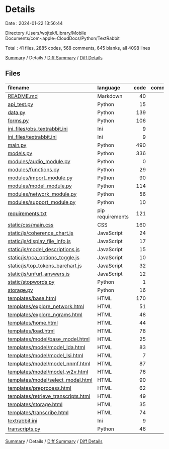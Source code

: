 # Details

Date : 2024-01-22 13:56:44

Directory /Users/wojtek/Library/Mobile Documents/com~apple~CloudDocs/Python/TextRabbit

Total : 41 files,  2885 codes, 568 comments, 645 blanks, all 4098 lines

[Summary](results.md) / Details / [Diff Summary](diff.md) / [Diff Details](diff-details.md)

## Files
| filename | language | code | comment | blank | total |
| :--- | :--- | ---: | ---: | ---: | ---: |
| [README.md](/README.md) | Markdown | 40 | 0 | 29 | 69 |
| [api_test.py](/api_test.py) | Python | 15 | 0 | 7 | 22 |
| [data.py](/data.py) | Python | 139 | 19 | 52 | 210 |
| [forms.py](/forms.py) | Python | 106 | 10 | 18 | 134 |
| [ini_files/obs_textrabbit.ini](/ini_files/obs_textrabbit.ini) | Ini | 9 | 0 | 1 | 10 |
| [ini_files/textrabbit.ini](/ini_files/textrabbit.ini) | Ini | 9 | 0 | 1 | 10 |
| [main.py](/main.py) | Python | 490 | 138 | 165 | 793 |
| [models.py](/models.py) | Python | 336 | 33 | 106 | 475 |
| [modules/audio_module.py](/modules/audio_module.py) | Python | 0 | 37 | 0 | 37 |
| [modules/functions.py](/modules/functions.py) | Python | 29 | 14 | 9 | 52 |
| [modules/import_module.py](/modules/import_module.py) | Python | 90 | 18 | 21 | 129 |
| [modules/model_module.py](/modules/model_module.py) | Python | 114 | 12 | 31 | 157 |
| [modules/network_module.py](/modules/network_module.py) | Python | 56 | 5 | 17 | 78 |
| [modules/support_module.py](/modules/support_module.py) | Python | 10 | 0 | 3 | 13 |
| [requirements.txt](/requirements.txt) | pip requirements | 121 | 0 | 0 | 121 |
| [static/css/main.css](/static/css/main.css) | CSS | 160 | 244 | 46 | 450 |
| [static/js/coherence_chart.js](/static/js/coherence_chart.js) | JavaScript | 24 | 1 | 1 | 26 |
| [static/js/display_file_info.js](/static/js/display_file_info.js) | JavaScript | 17 | 8 | 7 | 32 |
| [static/js/model_descriptions.js](/static/js/model_descriptions.js) | JavaScript | 15 | 2 | 2 | 19 |
| [static/js/pca_options_toggle.js](/static/js/pca_options_toggle.js) | JavaScript | 10 | 1 | 3 | 14 |
| [static/js/top_tokens_barchart.js](/static/js/top_tokens_barchart.js) | JavaScript | 32 | 1 | 3 | 36 |
| [static/js/unfurl_answers.js](/static/js/unfurl_answers.js) | JavaScript | 12 | 0 | 3 | 15 |
| [static/stopwords.py](/static/stopwords.py) | Python | 1 | 0 | 0 | 1 |
| [storage.py](/storage.py) | Python | 16 | 0 | 7 | 23 |
| [templates/base.html](/templates/base.html) | HTML | 170 | 0 | 9 | 179 |
| [templates/explore_network.html](/templates/explore_network.html) | HTML | 51 | 0 | 6 | 57 |
| [templates/explore_ngrams.html](/templates/explore_ngrams.html) | HTML | 48 | 0 | 5 | 53 |
| [templates/home.html](/templates/home.html) | HTML | 44 | 0 | 3 | 47 |
| [templates/load.html](/templates/load.html) | HTML | 78 | 3 | 16 | 97 |
| [templates/model/base_model.html](/templates/model/base_model.html) | HTML | 25 | 0 | 5 | 30 |
| [templates/model/model_lda.html](/templates/model/model_lda.html) | HTML | 83 | 0 | 4 | 87 |
| [templates/model/model_lsi.html](/templates/model/model_lsi.html) | HTML | 7 | 0 | 2 | 9 |
| [templates/model/model_nnmf.html](/templates/model/model_nnmf.html) | HTML | 87 | 0 | 4 | 91 |
| [templates/model/model_w2v.html](/templates/model/model_w2v.html) | HTML | 76 | 0 | 6 | 82 |
| [templates/model/select_model.html](/templates/model/select_model.html) | HTML | 90 | 1 | 5 | 96 |
| [templates/preprocess.html](/templates/preprocess.html) | HTML | 62 | 0 | 5 | 67 |
| [templates/retrieve_transcripts.html](/templates/retrieve_transcripts.html) | HTML | 49 | 0 | 3 | 52 |
| [templates/storage.html](/templates/storage.html) | HTML | 35 | 0 | 2 | 37 |
| [templates/transcribe.html](/templates/transcribe.html) | HTML | 74 | 0 | 15 | 89 |
| [textrabbit.ini](/textrabbit.ini) | Ini | 9 | 0 | 1 | 10 |
| [transcripts.py](/transcripts.py) | Python | 46 | 21 | 22 | 89 |

[Summary](results.md) / Details / [Diff Summary](diff.md) / [Diff Details](diff-details.md)